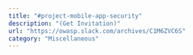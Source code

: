 ```yaml
---
title: "#project-mobile-app-security"
description: "(Get Invitation)"
url: "https://owasp.slack.com/archives/C1M6ZVC6S"
category: "Miscellaneous"
---
```


